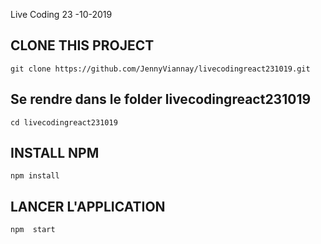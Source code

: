Live Coding 23 -10-2019 

## CLONE THIS PROJECT

`git clone https://github.com/JennyViannay/livecodingreact231019.git`

## Se rendre dans le folder livecodingreact231019
`cd livecodingreact231019`

## INSTALL NPM
`npm install`

## LANCER L'APPLICATION

`npm  start`
